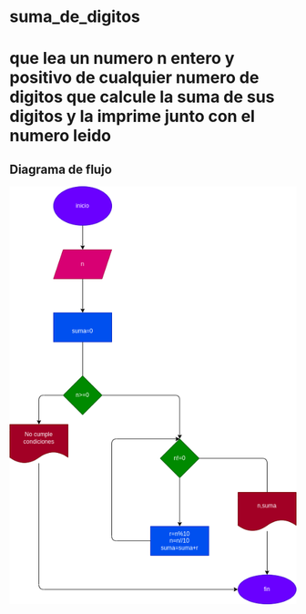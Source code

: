 # suma_de_digitos
# que lea un numero n entero y positivo de cualquier numero de digitos que calcule la suma de sus digitos y la imprime junto con el numero leido
## Diagrama de flujo
![diagrama de flujo](diagrama.png "diagrama de flujo")